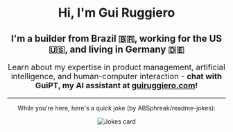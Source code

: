 <h1 align="center">Hi, I'm Gui Ruggiero</h1>

<h2 align="center">I'm a builder from Brazil 🇧🇷, working for the US 🇺🇸, and living in Germany 🇩🇪</h2>

<p align="center" style="font-size: 18px">Learn about my expertise in product management, artificial intelligence, and human-computer interaction - <b>chat with GuiPT, my AI assistant at <a href="https://guiruggiero.com/?utm_source=github&utm_medium=profile" target="_blank">guiruggiero.com</a>!</b></p>

<hr>

<p align="center">While you're here, here's a quick joke (by ABSphreak/readme-jokes):</p>

<div align="center"><img src="https://readme-jokes.vercel.app/api" alt="Jokes card"/><div>
